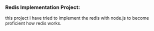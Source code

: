 ### Redis Implementation Project:
this project i have tried to implement the redis with node.js to become proficient how redis works.
